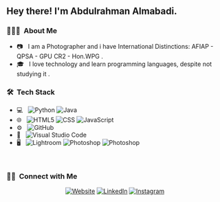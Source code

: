 <h2> Hey there! I'm Abdulrahman Almabadi.</h2>

<h3> 👨🏻‍💻 &nbsp;About Me </h3>

- 📷 &nbsp; I am a Photographer and i have International Distinctions: AFIAP - QPSA - GPU CR2 - Hon.WPG .
- 🎓 &nbsp; I love technology and learn programming languages, despite not studying it .

<h3> 🛠 &nbsp;Tech Stack</h3>

- 💻 &nbsp;
  ![Python](https://img.shields.io/badge/-Python-333333?style=flat&logo=python)
  ![Java](https://img.shields.io/badge/-Java-333333?style=flat&logo=Java&logoColor=007396)
- 🌐 &nbsp;
  ![HTML5](https://img.shields.io/badge/-HTML5-333333?style=flat&logo=HTML5)
  ![CSS](https://img.shields.io/badge/-CSS-333333?style=flat&logo=CSS3&logoColor=1572B6)
  ![JavaScript](https://img.shields.io/badge/-JavaScript-333333?style=flat&logo=javascript)
- ⚙️ &nbsp;
  ![GitHub](https://img.shields.io/badge/-GitHub-333333?style=flat&logo=github)
- 🔧 &nbsp;
  ![Visual Studio Code](https://img.shields.io/badge/-Visual%20Studio%20Code-333333?style=flat&logo=visual-studio-code&logoColor=007ACC)
- 🖥 &nbsp;
  ![Lightroom](https://img.shields.io/badge/-Lightroom-333333?style=flat&logo=adobe-lightroom-cc)
  ![Photoshop](https://img.shields.io/badge/-Photoshop-333333?style=flat&logo=adobe-photoshop)
  ![Photoshop](https://img.shields.io/badge/-AfterEffects-333333?style=flat&logo=adobe-after-effects)

<br/>

<h3> 🤝🏻 &nbsp;Connect with Me </h3>

<p align="center">
<a href="https://www.im03th.com/"><img alt="Website" src="https://img.shields.io/badge/Website-www.im03th.com-blue?style=flat-square&logo=google-chrome"></a>
<a href="https://www.linkedin.com/in/im03th/"><img alt="LinkedIn" src="https://img.shields.io/badge/LinkedIn-im03th-blue?style=flat-square&logo=linkedin"></a>
<a href="https://www.instagram.com/im03th/"><img alt="Instagram" src="https://img.shields.io/badge/Instagram-im03th-blue?style=flat-square&logo=instagram"></a>
</p>
